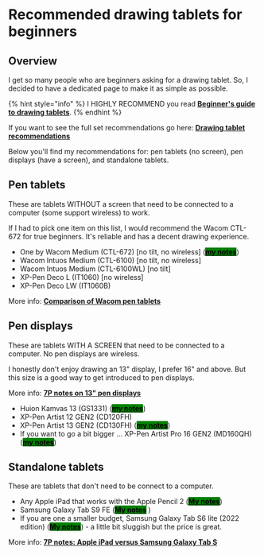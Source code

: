 # Recommended drawing tablets for beginners

## Overview

I get so many people who are beginners asking for a drawing tablet. So, I decided to have a dedicated page to make it as simple as possible.

{% hint style="info" %}
I HIGHLY RECOMMEND you read [**Beginner's guide to drawing tablets**](../guides/beginners-guide.md).
{% endhint %}

If you want to see the full set recommendations go here: [**Drawing tablet recommendations**](./)&#x20;

Below you'll find my recommendations for: pen tablets (no screen), pen displays (have a screen), and standalone tablets.&#x20;

## Pen tablets

These are tablets WITHOUT a screen that need to be connected to a computer (some support wireless) to work.

If I had to pick one item on this list, I would recommend the Wacom CTL-672 for true beginners. It's reliable and has a decent drawing experience.

* One by Wacom Medium (CTL-672) \[no tilt, no wireless] ([<mark style="background-color:green;">**my notes**</mark>](../product-info/wacom/one-by-wacom/7p-notes-one-by-wacom-ctl-x72.md))
* Wacom Intuos Medium (CTL-6100) \[no tilt, no wireless]&#x20;
* Wacom Intuos Medium (CTL-6100WL) \[no tilt]
* XP-Pen Deco L (IT1060) \[no wireless]
* XP-Pen Deco LW (IT1060B)

More info: [**Comparison of Wacom pen tablets**](../product-info/wacom/comparison-of-wacom-pen-tablets.md)&#x20;

## Pen displays

These are tablets WITH A SCREEN that need to be connected to a computer. No pen displays are wireless.

I honestly don't enjoy drawing an 13" display, I prefer 16" and above. But this size is a good way to get introduced to pen displays.

More info: [**7P notes on 13" pen displays**](../product-info/7p-notes-other/7p-notes-huion-gs1331-xppen-cd130fh.md)&#x20;

* Huion Kamvas 13 (GS1331)  ([<mark style="background-color:green;">**my notes**</mark>](../product-info/huion/huion-kamvas/7p-notes-huion-kamvas-13-gs1331.md))
* XP-Pen Artist 12 GEN2 (CD120FH)
* XP-Pen Artist 13 GEN2 (CD130FH)  ([<mark style="background-color:green;">**my notes**</mark>](../product-info/xp-pen/xp-pen-artist-gen2/7p-notes-xp-pen-artist-16-gen2-cd160fh.md))
* If you want to go a bit bigger ... XP-Pen Artist Pro 16 GEN2 (MD160QH) ([<mark style="background-color:green;">**my notes**</mark>](../product-info/xp-pen/xp-pen-artist-pro-gen2/7p-notes-xp-pen-artist-pro-16-2nd-gen-md160qh.md))

## Standalone tablets

These are tablets that don't need to be connect to a computer.

* Any Apple iPad that works with the Apple Pencil 2 ([<mark style="background-color:green;">**My notes**</mark>](../product-info/apple/7p-notes-apple-ipad.md))
* Samsung Galaxy Tab S9 FE ([<mark style="background-color:green;">**My notes**</mark>](../product-info/samsung/7p-notes-samsung-galaxy-tab-s.md) )
* If you are one a smaller budget, Samsung Galaxy Tab S6 lite (2022 edition)  ([<mark style="background-color:green;">**My notes**</mark>](../product-info/samsung/7p-notes-samsung-galaxy-tab-s.md)) - a little bit sluggish but the price is great.

More info: [**7P notes: Apple iPad versus Samsung Galaxy Tab S**](../product-info/apple/7p-notes-apple-ipad-versus-samsung-galaxy-tab-s.md)&#x20;

